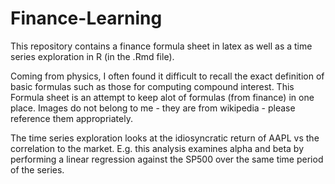 # Finance-Learning

This repository contains a finance formula sheet in latex as well as a time series exploration in R (in the .Rmd file).

Coming from physics, I often found it difficult to recall the exact definition of basic formulas such as those for computing compound interest.
This Formula sheet is an attempt to keep alot of formulas (from finance) in one place. Images do not belong to me - they are from wikipedia - please reference them appropriately.

The time series exploration looks at the idiosyncratic return of AAPL vs the correlation to the market. E.g. this analysis examines alpha and beta by performing a linear regression against the SP500 over the same time period of the series.
